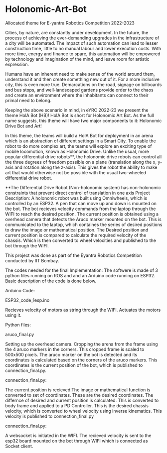 # Holonomic-Art-Bot
Allocated theme for E-yantra Robotics Competition 2022-2023

Cities, by nature, are constantly under development. In the future, the process of achieving the ever-demanding upgrades in the infrastructure of a city will be automated. The impact of such automation can lead to lesser construction time, little to no manual labour and lower execution costs. With more time, energy and finance to spare, this automation will be empowered by technology and imagination of the mind, and leave room for artistic expression.

Humans have an inherent need to make sense of the world around them, understand it and then create something new out of it. For a more inclusive city, this is even more true. Demarcations on the road, signage on billboards and bus stops, and well-landscaped gardens provide order to the chaos and create an environment where the inhabitants can connect to their primal need to belong.

Keeping the above scenario in mind, in eYRC 2022-23 we present the theme HolA Bot (HB)! HolA Bot is short for Holonomic Art Bot. As the full name suggests, this theme will have two major components to it: Holonomic Drive Bot and Art!

In this theme, the teams will build a HolA Bot for deployment in an arena which is an abstraction of different settings in a Smart City. To enable the robot to do more complex art, the teams will explore an exciting type of mobile locomotion, known as Holonomic Drive. Unlike the usual, more popular differential drive robots**, the holonomic drive robots can control all the three degrees of freedom possible on a plane (translation along the x, y-axis and rotation along the z-axis). This gives the robot the ability to make art that would otherwise not be possible with the usual two-wheeled differential drive robot.

**The Differential Drive Robot (Non-holonomic system) has non-holonomic constraints that prevent direct control of translation in one axis
Project Description: A holonomic robot was built using Omniwheels, which is controlled by an ESP32. A pen that can move up and down is mounted on the bot. The bot recieves velocity commands from the laptop through the WIFI to reach the desired position. The current position is obtained using a overhead camera that detects the Aruco marker mounted on the bot. This is communicated to the laptop, which containes the series of desired positions to draw the image or mathematical position. The Desired position and current position is compared to calculate the required velocity of the chassis. Which is then converted to wheel velocities and published to the bot through the WIFI.

This project was done as part of the Eyantra Robotics Competition conducted by IIT Bombay.

The codes needed for the final Implementation:
The softwere is made of 3 python files running on ROS and and an Arduino code running on ESP32. Basic description of the code is done below.

Arduino Code:

ESP32_code_1esp.ino

Recieves velocity of motors as string through the WIFI. Actuates the motors using it.

Python files:

aruco_final.py

Setting up the overhead camera. Cropping the arena from the frame using the 4 aruco markers in the corners. This cropped frame is scaled to 500x500 pixels. The aruco marker on the bot is detected and its coordinates is calculated based on the corners of the aruco markers. This coordinates is the current position of the bot, which is published to connection_final.py.

connection_final.py:

The current position is recieved.The image or mathematical function is converted to set of coordinates. These are the desired coordinates. The differnce of desired and current position is calculated. This is converted to body frame and applied to a PD Controller. This is the desired chassis velocity, which is converted to wheel velocity using inverse kinematics. This velocity is published to connection_final.py

connection_final.py:

A websocket is initiated in the WIFI. The recieved velocity is sent to the esp32 board mounted on the bot through WIFI which is connected as Socket client.
